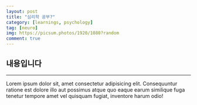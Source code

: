 ```yaml
---
layout: post
title: "심리학 공부?"
category: [learnings, psychology]
tag: [neuro]
img: https://picsum.photos/1920/1080?random
comment: true
---
```


## 내용입니다

---

Lorem ipsum dolor sit, amet consectetur adipisicing elit. Consequuntur ratione est dolore illo aut possimus atque quo eaque earum similique fuga tenetur tempore amet vel quisquam fugiat, inventore harum odio!<br>

